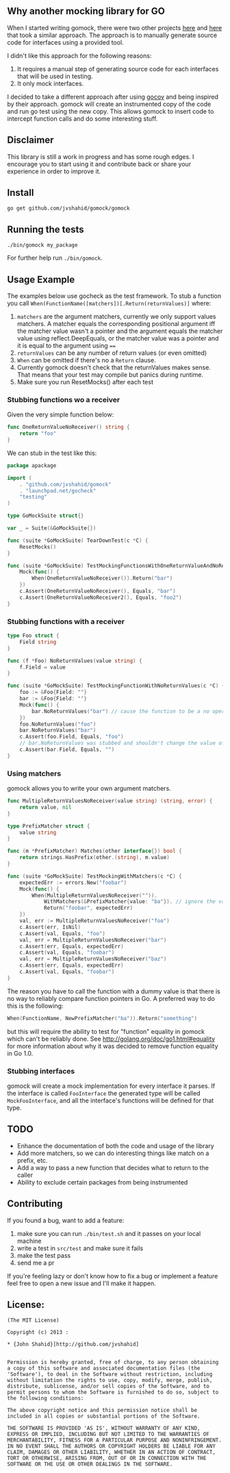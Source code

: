 ## Why another mocking library for GO

When I started writing gomock, there were two other projects
[here](http://godoc.org/code.google.com/p/gomock/gomock) and
[here](https://github.com/jacobsa/gomock) that took a similar approach.
The approach is to manually generate source code for interfaces using a provided
tool.

I didn't like this approach for the following reasons:

1. It requires a manual step of generating source code for each
interfaces that will be used in testing.
2. It only mock interfaces.

I decided to take a different approach after using
[gocov](https://github.com/axw/gocov) and being inspired by their
approach. gomock will create an instrumented copy of the code and
run go test using the new copy. This allows gomock to insert code
to intercept function calls and do some interesting stuff.

## Disclaimer

This library is still a work in progress and has some rough edges. I encourage
you to start using it and contribute back or share your experience in order
to improve it.

## Install

`go get github.com/jvshahid/gomock/gomock`

## Running the tests

`./bin/gomock my_package`

For further help run `./bin/gomock`.

## Usage Example

The examples below use gocheck as the test framework. To stub a
function you call `When(FunctionName([matchers])[.Return(returnValues)]`
where:

1. `matchers` are the argument matchers, currently we only support
   values matchers. A matcher equals the corresponding positional argument
   iff the matcher value wasn't a pointer and the argument equals
   the matcher value using reflect.DeepEquals, or the matcher value
   was a pointer and it is equal to the argument using `==`
2. `returnValues` can be any number of return values (or even omitted)
3. `When` can be omitted if there's no a `Return` clause.
4. Currently gomock doesn't check that the returnValues
   makes sense. That means that your test may compile but panics during
   runtime.
5. Make sure you run ResetMocks() after each test

### Stubbing functions wo a receiver

Given the very simple function below:

```GO
func OneReturnValueNoReceiver() string {
	return "foo"
}
```

We can stub in the test like this:

```GO
package apackage

import (
	. "github.com/jvshahid/gomock"
	. "launchpad.net/gocheck"
	"testing"
)

type GoMockSuite struct{}

var _ = Suite(&GoMockSuite{})

func (suite *GoMockSuite) TearDownTest(c *C) {
	ResetMocks()
}

func (suite *GoMockSuite) TestMockingFunctionsWithOneReturnValueAndNoReceiver(c *C) {
	Mock(func() {
		When(OneReturnValueNoReceiver()).Return("bar")
	})
	c.Assert(OneReturnValueNoReceiver(), Equals, "bar")
	c.Assert(OneReturnValueNoReceiver2(), Equals, "foo2")
}
```

### Stubbing functions with a receiver

```GO
type Foo struct {
	Field string
}

func (f *Foo) NoReturnValues(value string) {
	f.Field = value
}

```

```GO
func (suite *GoMockSuite) TestMockingFunctionWithNoReturnValues(c *C) {
	foo := &Foo{Field: ""}
	bar := &Foo{Field: ""}
	Mock(func() {
		bar.NoReturnValues("bar") // cause the function to be a no operation
	})
	foo.NoReturnValues("foo")
	bar.NoReturnValues("bar")
	c.Assert(foo.Field, Equals, "foo")
	// bar.NoReturnValues was stubbed and shouldn't change the value of Field
	c.Assert(bar.Field, Equals, "")
}
```

### Using matchers

gomock allows you to write your own argument matchers.


```GO
func MultipleReturnValuesNoReceiver(value string) (string, error) {
	return value, nil
}
```

```GO
type PrefixMatcher struct {
	value string
}

func (m *PrefixMatcher) Matches(other interface{}) bool {
	return strings.HasPrefix(other.(string), m.value)
}

func (suite *GoMockSuite) TestMockingWithMatchers(c *C) {
	expectedErr := errors.New("foobar")
	Mock(func() {
		When(MultipleReturnValuesNoReceiver("")).
			WithMatchers(&PrefixMatcher{value: "ba"}). // ignore the values passed before and use the matcher instead
			Return("foobar", expectedErr)
	})
	val, err := MultipleReturnValuesNoReceiver("foo")
	c.Assert(err, IsNil)
	c.Assert(val, Equals, "foo")
	val, err = MultipleReturnValuesNoReceiver("bar")
	c.Assert(err, Equals, expectedErr)
	c.Assert(val, Equals, "foobar")
	val, err = MultipleReturnValuesNoReceiver("baz")
	c.Assert(err, Equals, expectedErr)
	c.Assert(val, Equals, "foobar")
}
```

The reason you have to call the function with a dummy value is that there is no way to reliably compare
function pointers in Go. A preferred way to do this is the following:

```GO
When(FunctionName, NewPrefixMatcher("ba")).Return("something")
```

but this will require the ability to test for "function" equality in gomock which can't be reliably
done. See http://golang.org/doc/go1.html#equality for more information about why
it was decided to remove function equality in Go 1.0.

### Stubbing interfaces

gomock will create a mock implementation for every interface it parses.
If the interface is called `FooInterface` the generated type will be called
`MockFooInterface`, and all the interface's functions will be defined for
that type.

## TODO

* Enhance the documentation of both the code and usage of the library
* Add more matchers, so we can do interesting things like match on a prefix, etc.
* Add a way to pass a new function that decides what to return to the caller
* Ability to exclude certain packages from being instrumented

## Contributing

If you found a bug, want to add a feature:

1. make sure you can run `./bin/test.sh` and it passes on your local machine
2. write a test in `src/test` and make sure it fails
3. make the test pass
4. send me a pr

If you're feeling lazy or don't know how to fix a bug or implement a feature
feel free to open a new issue and I'll make it happen.

## License:

    (The MIT License)

    Copyright (c) 2013 :

    * {John Shahid}[http://github.com/jvshahid]


    Permission is hereby granted, free of charge, to any person obtaining
    a copy of this software and associated documentation files (the
    'Software'), to deal in the Software without restriction, including
    without limitation the rights to use, copy, modify, merge, publish,
    distribute, sublicense, and/or sell copies of the Software, and to
    permit persons to whom the Software is furnished to do so, subject to
    the following conditions:

    The above copyright notice and this permission notice shall be
    included in all copies or substantial portions of the Software.

    THE SOFTWARE IS PROVIDED 'AS IS', WITHOUT WARRANTY OF ANY KIND,
    EXPRESS OR IMPLIED, INCLUDING BUT NOT LIMITED TO THE WARRANTIES OF
    MERCHANTABILITY, FITNESS FOR A PARTICULAR PURPOSE AND NONINFRINGEMENT.
    IN NO EVENT SHALL THE AUTHORS OR COPYRIGHT HOLDERS BE LIABLE FOR ANY
    CLAIM, DAMAGES OR OTHER LIABILITY, WHETHER IN AN ACTION OF CONTRACT,
    TORT OR OTHERWISE, ARISING FROM, OUT OF OR IN CONNECTION WITH THE
    SOFTWARE OR THE USE OR OTHER DEALINGS IN THE SOFTWARE.
